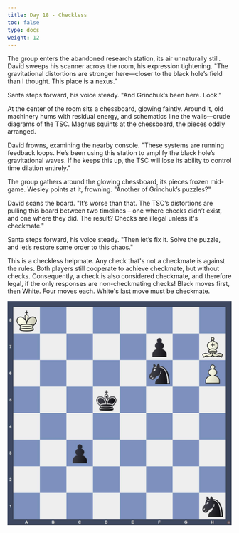 ```yaml
---
title: Day 18 - Checkless
toc: false
type: docs
weight: 12
---
```


The group enters the abandoned research station, its air unnaturally still. David sweeps his scanner across the room, his expression tightening. "The gravitational distortions are stronger here—closer to the black hole’s field than I thought. This place is a nexus."

Santa steps forward, his voice steady. "And Grinchuk’s been here. Look."

At the center of the room sits a chessboard, glowing faintly. Around it, old machinery hums with residual energy, and schematics line the walls—crude diagrams of the TSC. Magnus squints at the chessboard, the pieces oddly arranged.

David frowns, examining the nearby console. "These systems are running feedback loops. He’s been using this station to amplify the black hole’s gravitational waves. If he keeps this up, the TSC will lose its ability to control time dilation entirely."

The group gathers around the glowing chessboard, its pieces frozen mid-game. Wesley points at it, frowning. "Another of Grinchuk’s puzzles?"

David scans the board. "It’s worse than that. The TSC’s distortions are pulling this board between two timelines – one where checks didn’t exist, and one where they did. The result? Checks are illegal unless it's checkmate."

Santa steps forward, his voice steady. "Then let’s fix it. Solve the puzzle, and let’s restore some order to this chaos."

This is a checkless helpmate. Any check that's not a checkmate is against the rules. Both players still cooperate to achieve checkmate, but without checks. Consequently, a check is also considered checkmate, and therefore legal, if the only responses are non-checkmating checks! Black moves first, then White. Four moves each. White's last move must be checkmate. 


![Stellung Tag 18](/day18.jpg "K7/5p1B/5n1P/3k4/8/2p5/8/7n b - - 0 1")

